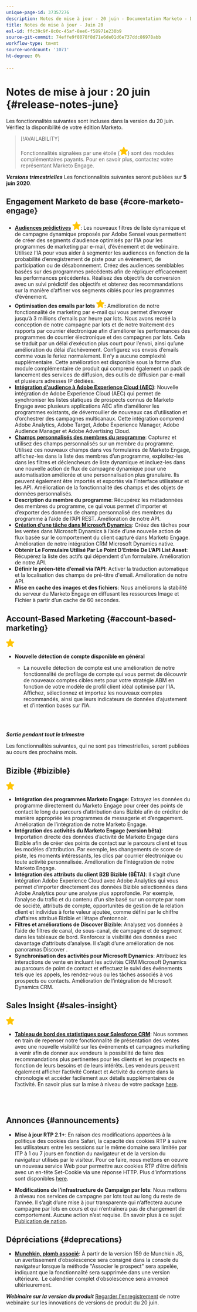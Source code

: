 ```yaml
---
unique-page-id: 37357276
description: Notes de mise à jour - 20 juin - Documentation Marketo - Documentation du produit
title: Notes de mise à jour - Juin 20
exl-id: ffc39c9f-8c0c-45af-8ee6-f58971e230b9
source-git-commit: 74effe9f8078f8d71e6de01d6e737ddc86978abb
workflow-type: tm+mt
source-wordcount: '1071'
ht-degree: 0%

---
```


# Notes de mise à jour : 20 juin {#release-notes-june}

Les fonctionnalités suivantes sont incluses dans la version du 20 juin. Vérifiez la disponibilité de votre édition Marketo.

>[!AVAILABILITY]
>
>Fonctionnalités signalées par une étoile (![](assets/yellow-star.png)) sont des modules complémentaires payants. Pour en savoir plus, contactez votre représentant Marketo Engage.

**_Versions trimestrielles_** Les fonctionnalités suivantes seront publiées sur **5 juin 2020**.

## Engagement Marketo de base {#core-marketo-engage}

* **[Audiences prédictives](https://experienceleague.adobe.com/docs/marketo/sky/predictive-audiences/getting-started-with-predictive-audiences.html?lang=en#predictive-audiences)** ![(étoile)](assets/yellow-star.png): Les nouveaux filtres de liste dynamique et de campagne dynamique proposés par Adobe Sensei vous permettent de créer des segments d’audience optimisés par l’IA pour les programmes de marketing par e-mail, d’événement et de webinaire. Utilisez l’IA pour vous aider à segmenter les audiences en fonction de la probabilité d’enregistrement de piste pour un événement, de participation ou de désabonnement. Créez des audiences semblables basées sur des programmes précédents afin de répliquer efficacement les performances précédentes. Réalisez des objectifs de conversion avec un suivi prédictif des objectifs et obtenez des recommandations sur la manière d’affiner vos segments ciblés pour les programmes d’événement.
* **Optimisation des emails par lots** ![(étoile)](assets/yellow-star.png): Amélioration de notre fonctionnalité de marketing par e-mail qui vous permet d’envoyer jusqu’à 3 millions d’emails par heure par lots. Nous avons recréé la conception de notre campagne par lots et de notre traitement des rapports par courrier électronique afin d’améliorer les performances des programmes de courrier électronique et des campagnes par lots. Cela se traduit par un délai d’exécution plus court pour l’envoi, ainsi qu’une amélioration du délai d’achèvement. Configurez vos envois d’emails comme vous le feriez normalement. Il n’y a aucune complexité supplémentaire. Cette amélioration est disponible sous la forme d’un module complémentaire de produit qui comprend également un pack de lancement des services de diffusion, des outils de diffusion par e-mail et plusieurs adresses IP dédiées.
* **[Intégration d’audience à Adobe Experience Cloud (AEC)](/help/marketo/product-docs/core-marketo-concepts/smart-lists-and-static-lists/static-lists/send-a-list-to-adobe-experience-cloud.md)**: Nouvelle intégration de Adobe Experience Cloud (AEC) qui permet de synchroniser les listes statiques de prospects connus de Marketo Engage avec plusieurs applications AEC afin d’améliorer les programmes existants, de déverrouiller de nouveaux cas d’utilisation et d’orchestrer des campagnes multicanaux. Cette intégration comprend Adobe Analytics, Adobe Target, Adobe Experience Manager, Adobe Audience Manager et Adobe Advertising Cloud.
* **[Champs personnalisés des membres du programme](/help/marketo/product-docs/core-marketo-concepts/programs/working-with-programs/program-member-custom-fields.md)**: Capturez et utilisez des champs personnalisés sur un membre du programme. Utilisez ces nouveaux champs dans vos formulaires de Marketo Engage, affichez-les dans la liste des membres d’un programme, exploitez-les dans les filtres et déclencheurs de liste dynamique et incluez-les dans une nouvelle action de flux de campagne dynamique pour une automatisation améliorée et une personnalisation plus granulaire. Ils peuvent également être importés et exportés via l’interface utilisateur et les API. Amélioration de la fonctionnalité des champs et des objets de données personnalisés.
* **Description du membre du programme**: Récupérez les métadonnées des membres du programme, ce qui vous permet d’importer et d’exporter des données de champ personnalisé des membres du programme à l’aide de l’API REST. Amélioration de notre API.
* **[Création d’une tâche dans Microsoft Dynamics](/help/marketo/product-docs/core-marketo-concepts/smart-campaigns/microsoft-dynamics-flow-actions/create-task-in-microsoft.md)**: Créez des tâches pour les ventes dans Microsoft Dynamics à l’aide d’une nouvelle action de flux basée sur le comportement du client capturé dans Marketo Engage. Amélioration de notre intégration CRM Microsoft Dynamics native.
* **Obtenir Le Formulaire Utilisé Par Le Point D’Entrée De L’API List Asset**: Récupérez la liste des actifs qui dépendent d’un formulaire. Amélioration de notre API.
* **Définir le préen-tête d’email via l’API**: Activer la traduction automatique et la localisation des champs de pré-titre d&#39;email. Amélioration de notre API.
* **Mise en cache des images et des fichiers**: Nous améliorons la stabilité du serveur du Marketo Engage en diffusant les ressources Image et Fichier à partir d’un cache de 60 secondes.

## Account-Based Marketing {#account-based-marketing}

![(étoile)](assets/yellow-star.png)

* **Nouvelle détection de compte disponible en général**

   * La nouvelle détection de compte est une amélioration de notre fonctionnalité de profilage de compte qui vous permet de découvrir de nouveaux comptes cibles nets pour votre stratégie ABM en fonction de votre modèle de profil client idéal optimisé par l’IA. Affichez, sélectionnez et importez les nouveaux comptes recommandés, ainsi que leurs indicateurs de données d’ajustement et d’intention basés sur l’IA.

<br> 

**_Sortie pendant tout le trimestre_**

Les fonctionnalités suivantes, qui ne sont pas trimestrielles, seront publiées au cours des prochains mois.

## Bizible {#bizible}

![(étoile)](assets/yellow-star.png)

* **Intégration des programmes Marketo Engage**: Extrayez les données du programme directement du Marketo Engage pour créer des points de contact le long du parcours d’attribution dans Bizible afin de créditer de manière appropriée les programmes de messagerie et d’engagement. Amélioration de l’intégration de notre Marketo Engage.
* **Intégration des activités du Marketo Engage (version bêta)**: Importation directe des données d’activité de Marketo Engage dans Bizible afin de créer des points de contact sur le parcours client et tous les modèles d’attribution. Par exemple, les changements de score de piste, les moments intéressants, les clics par courrier électronique ou toute activité personnalisée. Amélioration de l’intégration de notre Marketo Engage.
* **Intégration des attributs du client B2B Bizible (BÊTA)**: Il s’agit d’une intégration Adobe Experience Cloud avec Adobe Analytics qui vous permet d’importer directement des données Bizible sélectionnées dans Adobe Analytics pour une analyse plus approfondie. Par exemple, l’analyse du trafic et du contenu d’un site basé sur un compte par nom de société, attributs de compte, opportunités de gestion de la relation client et individus à forte valeur ajoutée, comme défini par le chiffre d’affaires attribué Bizible et l’étape d’entonnoir.
* **Filtres et améliorations de Discover Bizible**: Analysez vos données à l’aide de filtres de canal, de sous-canal, de campagne et de segment dans les tableaux de bord. Renforcez la visibilité des données avec davantage d’attributs d’analyse. Il s’agit d’une amélioration de nos panoramas Discover .
* **Synchronisation des activités pour Microsoft Dynamics**: Attribuez les interactions de vente en incluant les activités CRM Microsoft Dynamics au parcours de point de contact et effectuez le suivi des événements tels que les appels, les rendez-vous ou les tâches associés à vos prospects ou contacts. Amélioration de l’intégration de Microsoft Dynamics CRM.

## Sales Insight {#sales-insight}

![(étoile)](assets/yellow-star.png)

* **[Tableau de bord des statistiques pour Salesforce CRM](/help/marketo/product-docs/marketo-sales-insight/msi-for-salesforce/features/insights-dashboard-feature-overview.md)**: Nous sommes en train de repenser notre fonctionnalité de présentation des ventes avec une nouvelle visibilité sur les événements et campagnes marketing à venir afin de donner aux vendeurs la possibilité de faire des recommandations plus pertinentes pour les clients et les prospects en fonction de leurs besoins et de leurs intérêts. Les vendeurs peuvent également afficher l’activité Contact et Activité du compte dans la chronologie et accéder facilement aux détails supplémentaires de l’activité. En savoir plus sur la mise à niveau de votre package [here](/help/marketo/product-docs/marketo-sales-insight/msi-for-salesforce/configuration/configuration-for-existing-customers.md).

<br> 

## Annonces {#announcements}

* **Mise à jour RTP 2.1+**: En raison des modifications apportées à la politique des cookies dans Safari, la capacité des cookies RTP à suivre les utilisateurs entre les sessions sur le même domaine sera limitée par ITP à 1 ou 7 jours en fonction du navigateur et de la version du navigateur utilisés par le visiteur. Pour ce faire, nous mettons en oeuvre un nouveau service Web pour permettre aux cookies RTP d’être définis avec un en-tête Set-Cookie via une réponse HTTP. Plus d’informations sont disponibles [here](https://nation.marketo.com/t5/Knowledgebase/Browser-Cookie-Updates-How-Marketo-RTP-Is-Affected/ta-p/299603).

* **Modifications de l’infrastructure de Campaign par lots**: Nous mettons à niveau nos services de campagne par lots tout au long du reste de l’année. Il s’agit d’une mise à jour transparente qui n’affectera aucune campagne par lots en cours et qui n’entraînera pas de changement de comportement. Aucune action n’est requise. En savoir plus à ce sujet [Publication de nation](https://nation.marketo.com/t5/Product-Documents/Batch-Campaign-Processing-Infrastructure-Update/ta-p/301374).

## Dépréciations {#deprecations}

* **[Munchkin, plomb associé](https://developers.marketo.com/blog/deprecation-of-munchkin-associate-lead-method/)**: À partir de la version 159 de Munchkin JS, un avertissement d’obsolescence sera consigné dans la console du navigateur lorsque la méthode &quot;Associer le prospect&quot; sera appelée, indiquant que la fonctionnalité sera supprimée dans une version ultérieure.  Le calendrier complet d’obsolescence sera annoncé ultérieurement.

**_Webinaire sur la version du produit_** [Regarder l&#39;enregistrement](https://engage.marketo.com/June-Release-2020-On-Demand.html) de notre webinaire sur les innovations de versions de produit du 20 juin.
